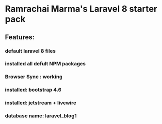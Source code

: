 # Ramrachai Marma's Laravel 8 starter pack 

## Features: 
### default laravel 8 files 
### installed all defult NPM packages 
### Browser Sync : working 
### installed: bootstrap 4.6  
### installed: jetstream + livewire 
### database name: laravel_blog1


